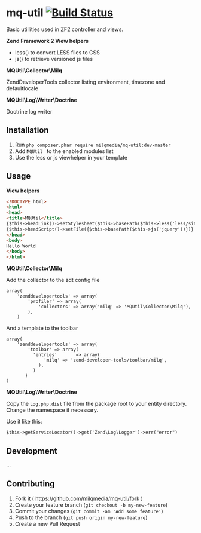 mq-util [![Build Status](https://travis-ci.org/milqmedia/mq-util.svg?branch=master)](https://travis-ci.org/milqmedia/mq-util)
=======

Basic utillities used in ZF2 controller and views.

**Zend Framework 2 View helpers**
- less() to convert LESS files to CSS
- js() to retrieve versioned js files

**MQUtil\Collector\Milq**

ZendDeveloperTools collector listing environment, timezone and defaultlocale

**MQUtil\Log\Writer\Doctrine**

Doctrine log writer

## Installation

  1. Run `php composer.phar require milqmedia/mq-util:dev-master`
  2. Add `MQUtil ` to the enabled modules list
  3. Use the less or js viewhelper in your template

## Usage

**View helpers**

```html
<!DOCTYPE html>					
<html>
<head>
<title>MQUtil</title>
{$this->headLink()->setStylesheet($this->basePath($this->less('less/site.less')))}
{$this->headScript()->setFile({$this->basePath($this->js('jquery'))})}
</head>
<body>
Hello World
</body>
</html>
```

**MQUtil\Collector\Milq**

Add the collector to the zdt config file

```
array(
    'zenddevelopertools' => array(
        'profiler' => array(
            'collectors' => array('milq' => 'MQUtil\Collector\Milq'),
        ),
    )
```

And a template to the toolbar

```
array(
    'zenddevelopertools' => array(
        'toolbar' => array(
          'entries'       => array(
	          'milq' => 'zend-developer-tools/toolbar/milq',
	        ),
	      )
	   )
)
```

**MQUtil\Log\Writer\Doctrine**

Copy the ```Log.php.dist``` file from the package root to your entity directory. Change the namespace if necessary.

Use it like this: 
```
$this->getServiceLocator()->get('Zend\Log\Logger')->err("error")
```

## Development

...

## Contributing

1. Fork it ( https://github.com/milqmedia/mq-util/fork )
2. Create your feature branch (`git checkout -b my-new-feature`)
3. Commit your changes (`git commit -am 'Add some feature'`)
4. Push to the branch (`git push origin my-new-feature`)
5. Create a new Pull Request
